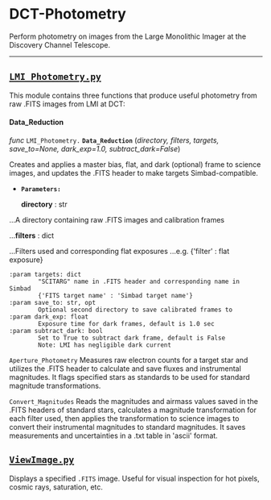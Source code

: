 # DCT-Photometry

Perform photometry on images from the Large Monolithic Imager at the Discovery Channel Telescope.

---

## [`LMI_Photometry.py`](LMI_Photometry.py)

This module contains three functions that produce useful photometry from raw .FITS images from LMI at DCT:

#### Data_Reduction

*func* `LMI_Photometry.` **`Data_Reduction`** (*directory, filters, targets, save_to=None, dark_exp=1.0, subtract_dark=False*)

Creates and applies a master bias, flat, and dark (optional) frame to science images, and updates the .FITS header to make targets Simbad-compatible.

* **`Parameters:`**

    **directory** : str
  
...A directory containing raw .FITS images and calibration frames
  
...**filters** : dict
  
...Filters used and corresponding flat exposures
...e.g. {'filter' : flat exposure}
  
    :param targets: dict
            "SCITARG" name in .FITS header and corresponding name in Simbad
            {'FITS target name' : 'Simbad target name'}
    :param save_to: str, opt
            Optional second directory to save calibrated frames to
    :param dark_exp: float
            Exposure time for dark frames, default is 1.0 sec
    :param subtract_dark: bool
            Set to True to subtract dark frame, default is False
            Note: LMI has negligible dark current
            
            
            
            
`Aperture_Photometry` 
Measures raw electron counts for a target star and utilizes the .FITS header to calculate and save fluxes and instrumental magnitudes. It flags specified stars as standards to be used for standard magnitude transformations.

`Convert_Magnitudes` 
Reads the magnitudes and airmass values saved in the .FITS headers of standard stars, calculates a magnitude transformation for each filter used, then applies the transformation to science images to convert their instrumental magnitudes to standard magnitudes. It saves measurements and uncertainties in a .txt table in 'ascii' format.


## [`ViewImage.py`](ViewImage.py)

Displays a specified `.FITS` image. Useful for visual inspection for hot pixels, cosmic rays, saturation, etc.
